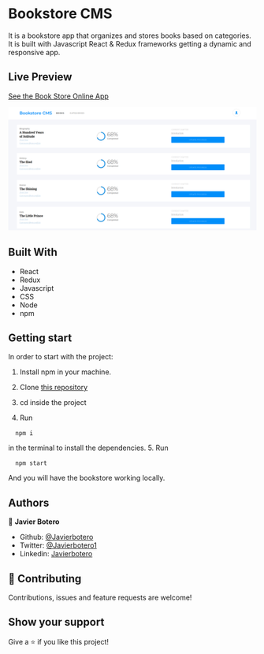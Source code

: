 # Bookstore CMS

It is a bookstore app that organizes and stores books based on categories. It is built with Javascript React & Redux frameworks getting a dynamic and responsive app.

## Live Preview

[See the Book Store Online App](https://javier-bookstore.herokuapp.com/)

![Screenshot Bookstore](./src/assets/images/bookstore.png)

## Built With

- React
- Redux
- Javascript
- CSS
- Node
- npm

## Getting start

In order to start with the project:

1. Install npm in your machine.
2. Clone [this repository](https://github.com/javierbotero/bookstore.git)
3. cd inside the project

4. Run
```
  npm i
```
in the terminal to install the dependencies.
5. Run
```
  npm start
```
And you will have the bookstore working locally.

## Authors

👤 **Javier Botero**

- Github: [@Javierbotero](https://github.com/javierbotero)
- Twitter: [@Javierbotero1](https://twitter.com/Javierboterodev)
- Linkedin: [Javierbotero](https://www.linkedin.com/in/javierboterodev/)


## 🤝 Contributing

Contributions, issues and feature requests are welcome!

## Show your support

Give a ⭐️ if you like this project!